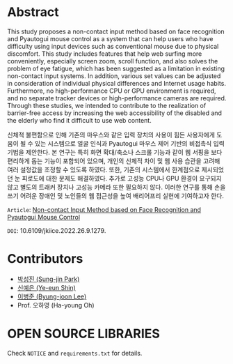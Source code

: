 # Abstract

This study proposes a non-contact input method based on face recognition and Pyautogui mouse control as a system that can help users who have difficulty using input devices such as conventional mouse due to physical discomfort. This study includes features that help web surfing more conveniently, especially screen zoom, scroll function, and also solves the problem of eye fatigue, which has been suggested as a limitation in existing non-contact input systems. In addition, various set values can be adjusted in consideration of individual physical differences and Internet usage habits. Furthermore, no high-performance CPU or GPU environment is required, and no separate tracker devices or high-performance cameras are required. Through these studies, we intended to contribute to the realization of barrier-free access by increasing the web accessibility of the disabled and the elderly who find it difficult to use web content.

신체적 불편함으로 인해 기존의 마우스와 같은 입력 장치의 사용이 힘든 사용자에게 도움이 될 수 있는 시스템으로 얼굴 인식과 Pyautogui 마우스 제어 기반의 비접촉식 입력 기법을 제안한다. 본 연구는 특히 화면 확대/축소나 스크롤 기능과 같이 웹 서핑을 보다 편리하게 돕는 기능이 포함되어 있으며, 개인의 신체적 차이 및 웹 사용 습관을 고려해 여러 설정값을 조정할 수 있도록 하였다. 또한, 기존의 시스템에서 한계점으로 제시되었던 눈 피로도에 대한 문제도 해결하였다. 추가로 고성능 CPU나 GPU 환경이 요구되지 않고 별도의 트래커 장치나 고성능 카메라 또한 필요하지 않다. 이러한 연구를 통해 손을 쓰기 어려운 장애인 및 노인들의 웹 접근성을 높여 배리어프리 실현에 기여하고자 한다.

`Article`: [Non-contact Input Method based on Face Recognition and Pyautogui Mouse Control](http://koreascience.or.kr/article/JAKO202228049092231.page)  

`DOI`: 10.6109/jkiice.2022.26.9.1279.

# Contributors

- [박성진 (Sung-jin Park)](https://github.com/Denev6)
- [신예은 (Ye-eun Shin)](https://github.com/Ye-eun-Shin)
- [이병준 (Byung-joon Lee)](https://github.com/powerpowe)
- Prof. 오하영 (Ha-young Oh)


# OPEN SOURCE LIBRARIES

Check `NOTICE` and `requirements.txt` for details.

